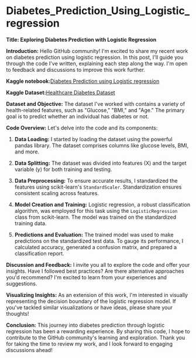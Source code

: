 # Diabetes_Prediction_Using_Logistic_regression



**Title: Exploring Diabetes Prediction with Logistic Regression**

**Introduction:**
Hello GitHub community! I'm excited to share my recent work on diabetes prediction using logistic regression. In this post, I'll guide you through the code I've written, explaining each step along the way. I'm open to feedback and discussions to improve this work further.

**Kaggle notebook:**[Diabetes Prediction using Logistic regression](https://www.kaggle.com/code/nanditapore/diabetes-predicion-using-logistic-regression)

**Kaggle Dataset:**[Healthcare Diabetes Dataset](https://www.kaggle.com/datasets/nanditapore/healthcare-diabetes)


**Dataset and Objective:**
The dataset I've worked with contains a variety of health-related features, such as "Glucose," "BMI," and "Age." The primary goal is to predict whether an individual has diabetes or not.

**Code Overview:**
Let's delve into the code and its components:

1. **Data Loading:**
   I started by loading the dataset using the powerful pandas library. The dataset comprises columns like glucose levels, BMI, and more.

2. **Data Splitting:**
   The dataset was divided into features (X) and the target variable (y) for both training and testing.

3. **Data Preprocessing:**
   To ensure accurate results, I standardized the features using scikit-learn's `StandardScaler`. Standardization ensures consistent scaling across features.

4. **Model Creation and Training:**
   Logistic regression, a robust classification algorithm, was employed for this task using the `LogisticRegression` class from scikit-learn. The model was trained on the standardized training data.

5. **Predictions and Evaluation:**
   The trained model was used to make predictions on the standardized test data. To gauge its performance, I calculated accuracy, generated a confusion matrix, and prepared a classification report.

**Discussion and Feedback:**
I invite you all to explore the code and offer your insights. Have I followed best practices? Are there alternative approaches you'd recommend? I'm excited to learn from your experiences and suggestions.

**Visualizing Insights:**
As an extension of this work, I'm interested in visually representing the decision boundary of the logistic regression model. If you've tackled similar visualizations or have ideas, please share your thoughts!

**Conclusion:**
This journey into diabetes prediction through logistic regression has been a rewarding experience. By sharing this code, I hope to contribute to the GitHub community's learning and exploration. Thank you for taking the time to review my work, and I look forward to engaging discussions ahead!

